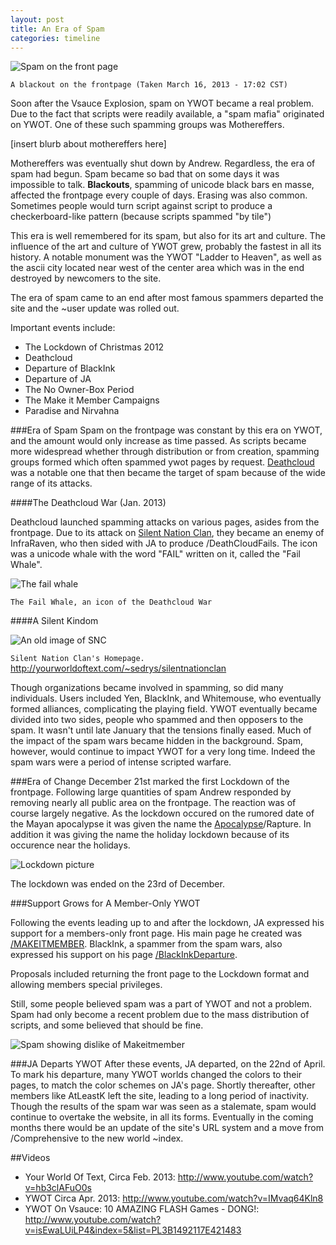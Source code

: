 ```yaml
---
layout: post
title: An Era of Spam
categories: timeline
---
```


![Spam on the front page](https://raw.github.com/ywothistory/ywothistory.github.io/master/images/the_blackout.jpg)

`A blackout on the frontpage (Taken March 16, 2013 - 17:02 CST)`

Soon after the Vsauce Explosion, spam on YWOT became a real problem. Due to the fact that scripts were readily available, a "spam mafia" originated on YWOT. One of these such spamming groups was Mothereffers.

[insert blurb about mothereffers here]

Mothereffers was eventually shut down by Andrew. Regardless, the era of spam had begun. Spam became so bad that on some days it was impossible to talk. **Blackouts**, spamming of unicode black bars en masse, affected the frontpage every couple of days. Erasing was also common. Sometimes people would turn script against script to produce a checkerboard-like pattern (because scripts spammed "by tile")

This era is well remembered for its spam, but also for its art and culture. The influence of the art and culture of YWOT grew, probably the fastest in all its history. A notable monument was the YWOT "Ladder to Heaven", as well as the ascii city located near west of the center area which was in the end destroyed by newcomers to the site.

The era of spam came to an end after most famous spammers departed the site and the ~user update was rolled out.

Important events include:

- The Lockdown of Christmas 2012
- Deathcloud
- Departure of BlackInk
- Departure of JA
- The No Owner-Box Period
- The Make it Member Campaigns
- Paradise and Nirvahna

###Era of Spam
Spam on the frontpage was constant by this era on YWOT, and the amount would only increase as time passed. As scripts became more widespread whether through distribution or from creation, spamming groups formed which often spammed ywot pages by request. [Deathcloud](http://www.yourworldoftext.com/deathcloud) was a notable one that then became the target of spam because of the wide range of its attacks.

####The Deathcloud War (Jan. 2013)

Deathcloud launched spamming attacks on various pages, asides from the frontpage. Due to its attack on [Silent Nation Clan](http://www.yourworldoftext.com/~sedrys/SilentNationClan), they became an enemy of InfraRaven, who then sided with JA to produce /DeathCloudFails. The icon was a unicode whale with the word "FAIL" written on it, called the "Fail Whale".

![The fail whale](https://raw.github.com/ywothistory/ywothistory.github.io/master/images/failwhale.jpg)

`The Fail Whale, an icon of the Deathcloud War`

####A Silent Kindom

![An old image of SNC](http://i.imgur.com/WSAyZlp.png)

`Silent Nation Clan's Homepage.` http://yourworldoftext.com/~sedrys/silentnationclan

Though organizations became involved in spamming, so did many individuals. Users included Yen, BlackInk, and Whitemouse, who eventually formed alliances, complicating the playing field. YWOT eventually became divided into two sides, people who spammed and then opposers to the spam. It wasn't until late January that the tensions finally eased. Much of the impact of the spam wars became hidden in the background. Spam, however, would continue to impact YWOT for a very long time. Indeed the spam wars were a period of intense scripted warfare.

###Era of Change
December 21st marked the first Lockdown of the frontpage. Following large quantities of spam Andrew responded by removing nearly all public area on the frontpage. The reaction was of course largely negative. As the lockdown occured on the rumored date of the Mayan apocalypse it was given the name the [Apocalypse](http://www.yourworldoftext.com/11_12_13)/Rapture. In addition it was giving the name the holiday lockdown because of its occurence near the holidays.

![Lockdown picture](https://raw.github.com/ywothistory/ywothistory.github.io/master/images/ywotlockdown.jpg)

The lockdown was ended on the 23rd of December.

###Support Grows for A Member-Only YWOT

Following the events leading up to and after the lockdown, JA expressed his support for a members-only front page. His main page he created was [/MAKEITMEMBER](http://yourworldoftext.com/makeitmember). BlackInk, a spammer from the spam wars, also expressed his support on his page [/BlackInkDeparture](http://yourworldoftext.com/BlackInkDeparture).

Proposals included returning the front page to the Lockdown format and allowing members special privileges.

Still, some people believed spam was a part of YWOT and not a problem. Spam had only become a recent problem due to the mass distribution of scripts, and some believed that should be fine.

![Spam showing dislike of Makeitmember](https://raw.github.com/ywothistory/ywothistory.github.io/master/images/makeitmemberspam.jpg)

###JA Departs YWOT
After these events, JA departed, on the 22nd of April. To mark his departure, many YWOT worlds changed the colors to their pages, to match the color schemes on JA's page. Shortly thereafter, other members like AtLeastK left the site, leading to a long period of inactivity. Though the results of the spam war was seen as a stalemate, spam would continue to overtake the website, in all its forms. Eventually in the coming months there would be an update of the site's URL system and a move from /Comprehensive to the new world ~index.

##Videos

- Your World Of Text, Circa Feb. 2013: http://www.youtube.com/watch?v=hb3clAFuO0s
- YWOT Circa Apr. 2013: http://www.youtube.com/watch?v=IMvaq64Kln8
- YWOT On Vsauce: 10 AMAZING FLASH Games - DONG!: http://www.youtube.com/watch?v=isEwaLUiLP4&index=5&list=PL3B1492117E421483
